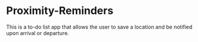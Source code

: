 # Proximity-Reminders

This is a to-do list app that allows the user to save a location and be notified upon arrival or departure.
